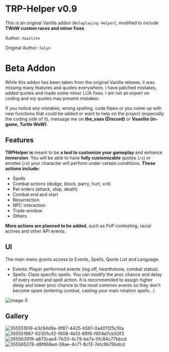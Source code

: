 # TRP-Helper v0.9
This is an original Vanilla addon (`Roleplaying Helper`), modified to include **TWoW custom races and minor fixes**.

Author: `Vaaslite`

Original Author: `Talyn`

# Beta Addon
While this addon has been taken from the original Vanilla release, it was missing many features and quotes everywhere. I have patched mistakes, added quotes and made some minor LUA fixes. I am not an expert on coding and my quotes may present mistakes.

If you notice any mistakes, wrong spelling, code flaws or you come up with new functions that could be added or want to help on the project (especially the coding side of it), message me on **the_vaas (Discord)** or **Vaaslite (in-game, Turtle WoW)**.

## Features
**TRPHelper is** meant to be **a tool to customize your gameplay** and enhance **immersion**. You will be able to have **fully customizable** quotes (`/s`) or emotes (`/e`) your character will perform under certain conditions. **These actions include:**
- Spells
- Combat actions (dodge, block, parry, hurt, crit)
- Pet orders (attack, stop, death)
- Combat end and start
- Resurrection
- NPC interaction
- Trade window
- Others

**More actions are planned to be added**, such as PvP contesting, racial actives and other API events.
## UI
The main menu grants access to Events, Spells, Quote List and Language.
- Events: Player performed events (log off, hearthstone, combat status).
- Spells: Class specific spells. You can modify the proc chance and delay of every event and spell action. It is recommended to assign higher delay and lower proc chance to the most common events so they don't become spam (entering combat, casting your main rotation spells...)

![image-5](https://github.com/user-attachments/assets/fbfdde10-4e1e-465d-ac6e-5dd4bd7a4a05)

## Gallery
![355551619-e3c94d9a-9f87-4425-b561-0a401125c10a](https://github.com/user-attachments/assets/d63b89f2-59a9-4ab1-a3a1-1da93cacc87d)
![355551867-62301c42-f908-4b13-88f8-f604d7cb50f3](https://github.com/user-attachments/assets/bd5ab36f-5fae-48c3-8bd7-164787bf5f1a)
![355563919-a873cae4-7b33-4c79-be7a-0fc84c77bbcd](https://github.com/user-attachments/assets/39c0196d-b0ea-429f-844f-448fdb320f40)
![355565278-d8f868ed-08ae-4c71-8c13-7e1c9b79bdcd](https://github.com/user-attachments/assets/8b657b9e-44b0-4ead-b815-d18db900bf34)
